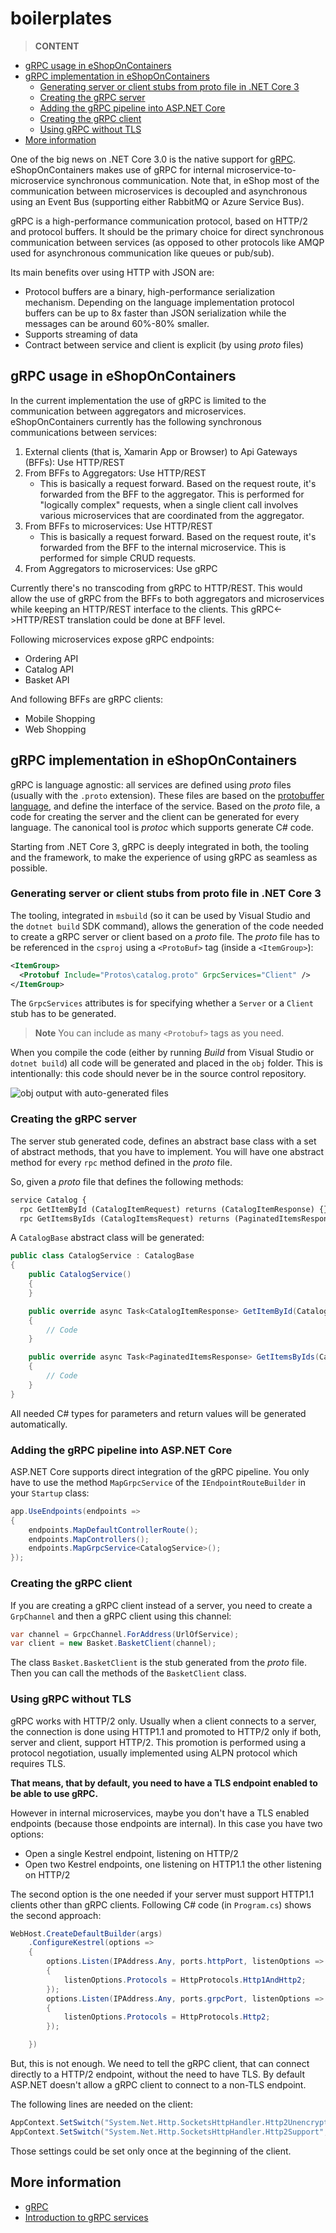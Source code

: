 # boilerplates
> **CONTENT**

- [gRPC usage in eShopOnContainers](#grpc-usage-in-eshoponcontainers)
- [gRPC implementation in eShopOnContainers](#grpc-implementation-in-eshoponcontainers)
  - [Generating server or client stubs from proto file in .NET Core 3](#generating-server-or-client-stubs-from-proto-file-in-net-core-3)
  - [Creating the gRPC server](#creating-the-grpc-server)
  - [Adding the gRPC pipeline into ASP.NET Core](#adding-the-grpc-pipeline-into-aspnet-core)
  - [Creating the gRPC client](#creating-the-grpc-client)
  - [Using gRPC without TLS](#using-grpc-without-tls)
- [More information](#more-information)

One of the big news on .NET Core 3.0 is the native support for [gRPC](https://grpc.io/). eShopOnContainers makes use of gRPC for internal microservice-to-microservice synchronous communication. Note that, in eShop most of the communication between microservices is decoupled and asynchronous using an Event Bus (supporting either RabbitMQ or Azure Service Bus).

gRPC is a high-performance communication protocol, based on HTTP/2 and protocol buffers. It should be the primary choice for direct synchronous communication between services (as opposed to other protocols like AMQP used for asynchronous communication like queues or pub/sub).

Its main benefits over using HTTP with JSON are:

- Protocol buffers are a binary, high-performance serialization mechanism. Depending on the language implementation protocol buffers can be up to 8x faster than JSON serialization while the messages can be around 60%-80% smaller.
- Supports streaming of data
- Contract between service and client is explicit (by using _proto_ files)

## gRPC usage in eShopOnContainers

In the current implementation the use of gRPC is limited to the communication between aggregators and microservices. eShopOnContainers currently has the  following synchronous communications between services:

1. External clients (that is, Xamarin App or Browser) to Api Gateways (BFFs): Use HTTP/REST
2. From BFFs to Aggregators: Use HTTP/REST
   - This is basically a request forward. Based on the request route, it's forwarded from the BFF to the aggregator. This is performed for "logically complex" requests, when a single client call involves various microservices that are coordinated from the aggregator.
3. From BFFs to microservices: Use HTTP/REST
   - This is basically a request forward. Based on the request route, it's forwarded from the BFF to the internal microservice. This is performed for simple CRUD requests.
4. From Aggregators to microservices: Use gRPC

Currently there's no transcoding from gRPC to HTTP/REST. This would allow the use of gRPC from the BFFs to both aggregators and microservices while keeping an HTTP/REST interface to the clients. This gRPC<->HTTP/REST translation could be done at BFF level.

Following microservices expose gRPC endpoints:

- Ordering API
- Catalog API
- Basket API

And following BFFs are gRPC clients:

- Mobile Shopping
- Web Shopping

## gRPC implementation in eShopOnContainers

gRPC is language agnostic: all services are defined using _proto_ files (usually with the `.proto` extension). These files are based on the [protobuffer language](https://developers.google.com/protocol-buffers/docs/proto), and define the interface of the service. Based on the _proto_ file, a code for creating the server and the client can be generated for every language. The canonical tool is _protoc_ which supports generate C# code.

Starting from .NET Core 3, gRPC is deeply integrated in both, the tooling and the framework, to make the experience of using gRPC as seamless as possible.

### Generating server or client stubs from proto file in .NET Core 3

The tooling, integrated in `msbuild` (so it can be used by Visual Studio and the `dotnet build` SDK command), allows the generation of the code needed to create a gRPC server or client based on a _proto_ file. The _proto_ file has to be referenced in the `csproj` using a `<ProtoBuf>` tag (inside a `<ItemGroup>`):

```xml
<ItemGroup>
  <Protobuf Include="Protos\catalog.proto" GrpcServices="Client" />
</ItemGroup>
```

The `GrpcServices` attributes is for specifying whether a `Server` or a `Client` stub has to be generated.

>**Note** You can include as many `<Protobuf>` tags as you need.

When you compile the code (either by running _Build_ from Visual Studio or `dotnet build`) all code will be generated and placed in the `obj` folder. This is intentionally: this code should never be in the source control repository.

![obj output with auto-generated files](./images/gRPC/grpc-generated-files.png)

### Creating the gRPC server

The server stub generated code, defines an abstract base class with a set of abstract methods, that you have to implement. You will have one abstract method for every `rpc` method defined in the _proto_ file.

So, given a _proto_ file that defines the following methods:

```proto
service Catalog {
  rpc GetItemById (CatalogItemRequest) returns (CatalogItemResponse) {}
  rpc GetItemsByIds (CatalogItemsRequest) returns (PaginatedItemsResponse) {}
```

A `CatalogBase` abstract class will be generated:

```cs
public class CatalogService : CatalogBase
{
    public CatalogService()
    {
    }

    public override async Task<CatalogItemResponse> GetItemById(CatalogItemRequest request, ServerCallContext context)
    {
        // Code
    }

    public override async Task<PaginatedItemsResponse> GetItemsByIds(CatalogItemsRequest request, ServerCallContext context)
    {
        // Code
    }
}
```

All needed C# types for parameters and return values will be generated automatically.

### Adding the gRPC pipeline into ASP.NET Core

ASP.NET Core supports direct integration of the gRPC pipeline. You only have to use the method `MapGrpcService` of the `IEndpointRouteBuilder` in your `Startup` class:

```cs
app.UseEndpoints(endpoints =>
{
    endpoints.MapDefaultControllerRoute();
    endpoints.MapControllers();
    endpoints.MapGrpcService<CatalogService>();
});
```

### Creating the gRPC client

If you are creating a gRPC client instead of a server, you need to create a `GrpChannel` and then a gRPC client using this channel:

```cs
var channel = GrpcChannel.ForAddress(UrlOfService);
var client = new Basket.BasketClient(channel);
```

The class `Basket.BasketClient` is the stub generated from the _proto_ file. Then you can call the methods of the `BasketClient` class.

### Using gRPC without TLS

gRPC works with HTTP/2 only. Usually when a client connects to a server, the connection is done using HTTP1.1 and promoted to HTTP/2 only if both, server and client, support HTTP/2. This promotion is performed using a protocol negotiation, usually implemented using ALPN protocol which requires TLS.

**That means, that by default, you need to have a TLS endpoint enabled to be able to use gRPC.**

However in internal microservices, maybe you don't have a TLS enabled endpoints (because those endpoints are internal). In this case you have two options:

- Open a single Kestrel endpoint, listening on HTTP/2
- Open two Kestrel endpoints, one listening on HTTP1.1 the other listening on HTTP/2

The second option is the one needed if your server must support HTTP1.1 clients other than gRPC clients. Following C# code (in `Program.cs`) shows the second approach:

```cs
WebHost.CreateDefaultBuilder(args)
    .ConfigureKestrel(options =>
    {
        options.Listen(IPAddress.Any, ports.httpPort, listenOptions =>
        {
            listenOptions.Protocols = HttpProtocols.Http1AndHttp2;
        });
        options.Listen(IPAddress.Any, ports.grpcPort, listenOptions =>
        {
            listenOptions.Protocols = HttpProtocols.Http2;
        });

    })
```

But, this is not enough. We need to tell the gRPC client, that can connect directly to a HTTP/2 endpoint, without the need to have TLS. By default ASP.NET doesn't allow a gRPC client to connect to a non-TLS endpoint.

The following lines are needed on the client:

```cs
AppContext.SetSwitch("System.Net.Http.SocketsHttpHandler.Http2UnencryptedSupport", true);
AppContext.SetSwitch("System.Net.Http.SocketsHttpHandler.Http2Support", true);
```

Those settings could be set only once at the beginning of the client.

## More information

- [gRPC](https://grpc.io/)
- [Introduction to gRPC services](https://docs.microsoft.com/aspnet/core/grpc/?view=aspnetcore-3.0)
